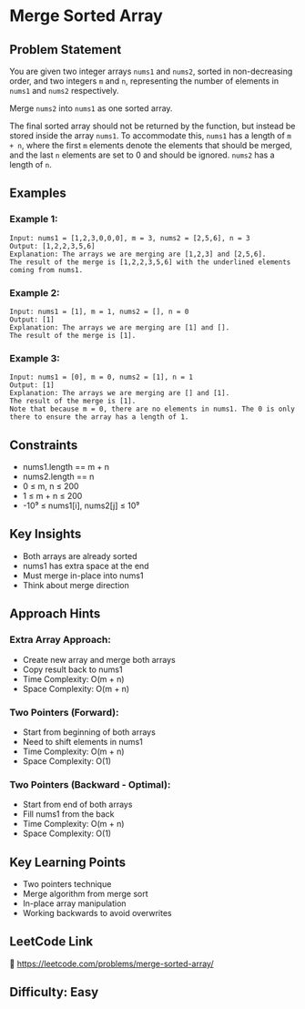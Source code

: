 # Merge Sorted Array

## Problem Statement
You are given two integer arrays `nums1` and `nums2`, sorted in non-decreasing order, and two integers `m` and `n`, representing the number of elements in `nums1` and `nums2` respectively.

Merge `nums2` into `nums1` as one sorted array.

The final sorted array should not be returned by the function, but instead be stored inside the array `nums1`. To accommodate this, `nums1` has a length of `m + n`, where the first `m` elements denote the elements that should be merged, and the last `n` elements are set to 0 and should be ignored. `nums2` has a length of `n`.

## Examples

### Example 1:
```
Input: nums1 = [1,2,3,0,0,0], m = 3, nums2 = [2,5,6], n = 3
Output: [1,2,2,3,5,6]
Explanation: The arrays we are merging are [1,2,3] and [2,5,6].
The result of the merge is [1,2,2,3,5,6] with the underlined elements coming from nums1.
```

### Example 2:
```
Input: nums1 = [1], m = 1, nums2 = [], n = 0
Output: [1]
Explanation: The arrays we are merging are [1] and [].
The result of the merge is [1].
```

### Example 3:
```
Input: nums1 = [0], m = 0, nums2 = [1], n = 1
Output: [1]
Explanation: The arrays we are merging are [] and [1].
The result of the merge is [1].
Note that because m = 0, there are no elements in nums1. The 0 is only there to ensure the array has a length of 1.
```

## Constraints
- nums1.length == m + n
- nums2.length == n
- 0 ≤ m, n ≤ 200
- 1 ≤ m + n ≤ 200
- -10⁹ ≤ nums1[i], nums2[j] ≤ 10⁹

## Key Insights
- Both arrays are already sorted
- nums1 has extra space at the end
- Must merge in-place into nums1
- Think about merge direction

## Approach Hints

### Extra Array Approach:
- Create new array and merge both arrays
- Copy result back to nums1
- Time Complexity: O(m + n)
- Space Complexity: O(m + n)

### Two Pointers (Forward):
- Start from beginning of both arrays
- Need to shift elements in nums1
- Time Complexity: O(m + n)
- Space Complexity: O(1)

### Two Pointers (Backward - Optimal):
- Start from end of both arrays
- Fill nums1 from the back
- Time Complexity: O(m + n)
- Space Complexity: O(1)

## Key Learning Points
- Two pointers technique
- Merge algorithm from merge sort
- In-place array manipulation
- Working backwards to avoid overwrites

## LeetCode Link
🔗 https://leetcode.com/problems/merge-sorted-array/

## Difficulty: Easy